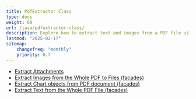```yaml
---
title: PdfExtractor Class
type: docs
weight: 60
url: /java/pdfextractor-class/
description: Explore how to extract text and images from a PDF file using the PDFExtractor class in Java with Aspose.PDF.
lastmod: "2025-02-17"
sitemap:
    changefreq: "monthly"
    priority: 0.7
---
```


- [Extract Attachments](/pdf/java/extract-attachments/)
- [Extract Images from the Whole PDF to Files (facades)](/pdf/java/extract-images/)
- [Extract Chart objects from PDF document (facades)](/pdf/java/extract-chart-objects/)
- [Extract Text from the Whole PDF File (facades)](/pdf/java/extract-text/)



